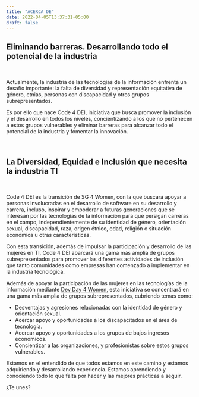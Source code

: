 ```yaml
---
title: "ACERCA DE"
date: 2022-04-05T13:37:31-05:00
draft: false
---
```



<h2 class="event-content title1">Eliminando barreras. Desarrollando todo el potencial de la industria</h2>

<br>

Actualmente, la industria de las tecnologías de la información enfrenta un desafío importante: la falta de diversidad y representación equitativa de género, etnias, personas con discapacidad y otros grupos subrepresentados. 

Es por ello que nace Code 4 DEI, iniciativa que busca promover la inclusión y el desarrollo en todos los niveles, concientizando a los que no pertenecen a estos grupos vulnerables y eliminar barreras para alcanzar todo el potencial de la industria y fomentar la innovación.

<br>

<h2 class="event-content title2">La Diversidad, Equidad e Inclusión que necesita la industria TI</h2>

<br>

Code 4 DEI es la transición de SG 4 Women, con la que buscará apoyar a personas involucradas en el desarrollo de software en su desarrollo y carrera, incluso, inspirar y empoderar a futuras generaciones que se interesan por las tecnologías de la información para que persigan carreras en el campo, independientemente de su identidad de género, orientación sexual, discapacidad, raza, origen étnico, edad, religión o situación económica u otras características.

Con esta transición, además de impulsar la participación y desarrollo de las mujeres en TI, Code 4 DEI abarcará una gama más amplia de grupos subrepresentados para promover las diferentes actividades de inclusión que tanto comunidades como empresas han comenzado a implementar en la industria tecnológica.

Además de apoyar la participación de las mujeres en las tecnologías de la información mediante [Dev Day 4 Women](https://devday4w.com/), esta iniciativa se concentrará en una gama más amplia de grupos subrepresentados, cubriendo temas como:

* Desventajas y agresiones relacionadas con la identidad de género y orientación sexual.
* Acercar apoyo y oportunidades a los discapacitados en el área de tecnología.
* Acercar apoyo y oportunidades a los grupos de bajos ingresos económicos.
* Concientizar a las organizaciones, y profesionistas sobre estos grupos vulnerables.

Estamos en el entendido de que todos estamos en este camino y estamos adquiriendo y desarrollando experiencia. Estamos aprendiendo y conociendo todo lo que falta por hacer y las mejores prácticas a seguir.

¿Te unes?
